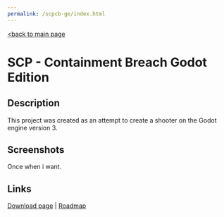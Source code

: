 ```yaml
---
permalink: /scpcb-ge/index.html
---
```

[<back to main page](/index)
# SCP - Containment Breach Godot Edition

## Description
This project was created as an attempt to create a shooter on the Godot engine version 3.

## Screenshots
Once when i want.

## Links
[Download page](/scp-cb-ge/downloads.html) | [Roadmap](/scp-cb-ge/roadmap.html)
